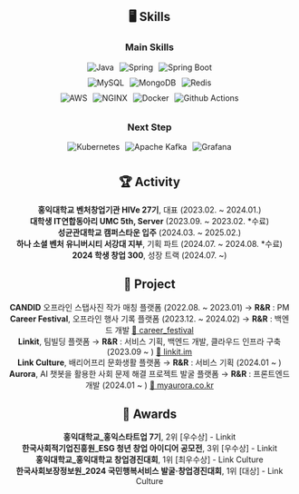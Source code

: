 <div align="center">
  
  ## 🖥️ Skills

  ### Main Skills
  <div style="display: flex; justify-content: center; flex-direction: column; align-items: center;">
      <div style="display: flex; align-items: center; gap: 10px; margin-bottom: 10px;">
          <img alt="Java" src="https://img.shields.io/badge/Java-F78740?style=for-the-badge&logo=OpenJDK&logoColor=white"/>
          <img alt="Spring" src="https://img.shields.io/badge/Spring-6DB33FF?style=for-the-badge&logo=Spring&logoColor=white"/>
          <img alt="Spring Boot" src="https://img.shields.io/badge/Spring Boot-6DB33F?&style=for-the-badge&logo=springboot&logoColor=white"/>
      </div>
      <div style="display: flex; align-items: center; gap: 10px; margin-bottom: 10px;">
          <img alt="MySQL" src="https://img.shields.io/badge/MySQL-4479A1?&style=for-the-badge&logo=MySQL&logoColor=white"/>
          <img alt="MongoDB" src="https://img.shields.io/badge/MongoDb-47A248?&style=for-the-badge&logo=MongoDB&logoColor=white"/>
          <img alt="Redis" src="https://img.shields.io/badge/Redis-FF4438?&style=for-the-badge&logo=Redis&logoColor=white"/>
      </div>
      <div style="display: flex; align-items: center; gap: 10px; margin-bottom: 10px;">
          <img alt="AWS" src="https://img.shields.io/badge/AWS-232F3E?&style=for-the-badge&logo=Amazon Web Services&logoColor=white"/>
          <img alt="NGINX" src="https://img.shields.io/badge/NGINX-009639?&style=for-the-badge&logo=NGINX&logoColor=white"/>
          <img alt="Docker" src="https://img.shields.io/badge/Docker-2496ED?&style=for-the-badge&logo=Docker&logoColor=white"/>
          <img alt="Github Actions" src="https://img.shields.io/badge/Github Actions-2088FF?&style=for-the-badge&logo=Github Actions&logoColor=white"/>
      </div>
  </div>

  ### Next Step
  <div style="display: flex; justify-content: center; flex-direction: column; align-items: center;">
      <div style="display: flex; align-items: center; gap: 10px; margin-bottom: 10px;">
          <img alt="Kubernetes" src="https://img.shields.io/badge/Kubernetes-326CE5?&style=for-the-badge&logo=Kubernetes&logoColor=white"/>
          <img alt="Apache Kafka" src="https://img.shields.io/badge/Apache Kafka-231F20?&style=for-the-badge&logo=Apache Kafka&logoColor=white"/>
          <img alt="Grafana" src="https://img.shields.io/badge/Grafana-F46800?&style=for-the-badge&logo=Grafana&logoColor=white"/>
      </div>
  </div>

  ## 🏆 Activity
  **홍익대학교 벤처창업기관 HIVe 27기**, 대표 (2023.02. ~ 2024.01.) <br/>
  **대학생 IT연합동아리 UMC 5th, Server** (2023.09. ~ 2023.02. *수료) <br/>
  **성균관대학교 캠퍼스타운 입주** (2024.03. ~ 2025.02.) <br/>
  **하나 소셜 벤처 유니버시티 서강대 지부**, 기획 파트 (2024.07. ~ 2024.08. *수료) <br/>
  **2024 학생 창업 300**, 성장 트랙 (2024.07. ~) <br/>

  ## 🚀 Project
  **CANDID** 오프라인 스탭사진 작가 매칭 플랫폼 (2022.08. ~ 2023.01) → **R&R** : PM <br/>
  **Career Festival**, 오프라인 행사 기록 플랫폼 (2023.12. ~ 2024.02)  → **R&R** : 백엔드 개발 [🔗 career_festival](https://github.com/oznchex/Career-Festival-Server) <br/>
  **Linkit**, 팀빌딩 플랫폼 → **R&R** : 서비스 기획, 백엔드 개발, 클라우드 인프라 구축 (2023.09 ~ ) [🔗 linkit.im](https://linkit.im/) <br/>
  **Link Culture**, 배리어프리 문화생활 플랫폼 → **R&R** : 서비스 기획 (2024.01 ~ ) <br/>
  **Aurora**, AI 챗봇을 활용한 사회 문제 해결 프로젝트 발굴 플랫폼 → **R&R** : 프론트엔드 개발 (2024.01 ~ ) [🔗 myaurora.co.kr](https://myaurora.co.kr/) <br/>

  ## 🏅 Awards
  **홍익대학교_홍익스타트업 7기**, 2위 [우수상] - Linkit <br/>
  **한국사회적기업진흥원_ESG 청년 창업 아이디어 공모전**, 3위 [우수상] - Linkit <br/>
  **홍익대학교_홍익대학교 창업경진대회**, 1위 [최우수상] - Link Culture <br/>
  **한국사회보장정보원_2024 국민행복서비스 발굴·창업경진대회**, 1위 [대상] - Link Culture <br/>

</div>
